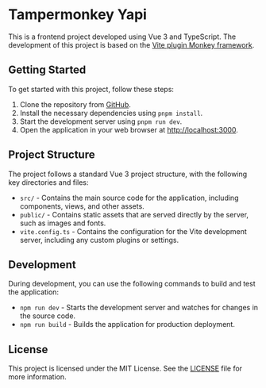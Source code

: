 # Tampermonkey Yapi 

This is a frontend project developed using Vue 3 and TypeScript. The development of this project is based on the [Vite plugin Monkey framework](https://github.com/lisonge/vite-plugin-monkey).

## Getting Started

To get started with this project, follow these steps:

1. Clone the repository from [GitHub](https://github.com/your-username/your-repository).
2. Install the necessary dependencies using `pnpm install`.
3. Start the development server using `pnpm run dev`.
4. Open the application in your web browser at [http://localhost:3000](http://localhost:3000).

## Project Structure

The project follows a standard Vue 3 project structure, with the following key directories and files:

- `src/` - Contains the main source code for the application, including components, views, and other assets.
- `public/` - Contains static assets that are served directly by the server, such as images and fonts.
- `vite.config.ts` - Contains the configuration for the Vite development server, including any custom plugins or settings.

## Development

During development, you can use the following commands to build and test the application:

- `npm run dev` - Starts the development server and watches for changes in the source code.
- `npm run build` - Builds the application for production deployment.

## License

This project is licensed under the MIT License. See the [LICENSE](./LICENSE) file for more information.

